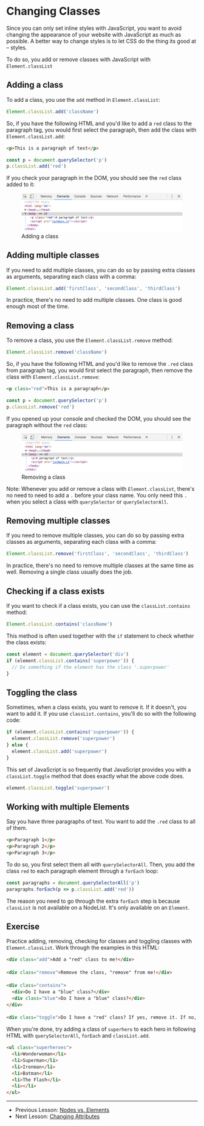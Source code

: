 # Changing Classes

Since you can only set inline styles with JavaScript, you want to avoid changing the appearance of your website with JavaScript as much as possible. A better way to change styles is to let CSS do the thing its good at – styles.

To do so, you add or remove classes with JavaScript with `Element.classList`

## Adding a class

To add a class, you use the `add` method in `Element.classList`:

```js
Element.classList.add('className')
```

So, if you have the following HTML and you'd like to add a `red` class to the paragraph tag, you would first select the paragraph, then add the class with `Element.classList.add`:

```html
<p>This is a paragraph of text</p>
```

```js
const p = document.querySelector('p')
p.classList.add('red')
```

If you check your paragraph in the DOM, you should see the `red` class added to it:

<figure>
  <img src="../../images/dom-basics/classes/add.png" alt="Adding a class">
  <figcaption>Adding a class</figcaption>
</figure>

## Adding multiple classes

If you need to add multiple classes, you can do so by passing extra classes as arguments, separating each class with a comma:

```js
Element.classList.add('firstClass', 'secondClass', 'thirdClass')
```

In practice, there's no need to add multiple classes. One class is good enough most of the time.

## Removing a class

To remove a class, you use the `Element.classList.remove` method:

```js
Element.classList.remove('className')
```

So, if you have the following HTML and you'd like to remove the `.red` class from paragraph tag, you would first select the paragraph, then remove the class with `Element.classList.remove`:

```html
<p class="red">This is a paragraph</p>
```

```js
const p = document.querySelector('p')
p.classList.remove('red')
```

If you opened up your console and checked the DOM, you should see the paragraph without the `red` class:

<figure>
  <img src="../../images/dom-basics/classes/remove.png" alt="Removing a class">
  <figcaption>Removing a class</figcaption>
</figure>

Note: Whenever you add or remove a class with `Element.classList`, there's no need to need to add a `.` before your class name. You only need this `.` when you select a class with `querySelector` or `querySelectorAll`.

## Removing multiple classes

If you need to remove multiple classes, you can do so by passing extra classes as arguments, separating each class with a comma:

```js
Element.classList.remove('firstClass', 'secondClass', 'thirdClass')
```

In practice, there's no need to remove multiple classes at the same time as well. Removing a single class usually does the job.

## Checking if a class exists

If you want to check if a class exists, you can use the `classList.contains` method:

```js
Element.classList.contains('className')
```

This method is often used together with the `if` statement to check whether the class exists:

```js
const element = document.querySelector('div')
if (element.classList.contains('superpower')) {
  // Do something if the element has the class '.superpower'
}
```

## Toggling the class

Sometimes, when a class exists, you want to remove it. If it doesn't, you want to add it. If you use `classList.contains`, you'll do so with the following code:

```js
if (element.classList.contains('superpower')) {
  element.classList.remove('superpower')
} else {
  element.classList.add('superpower')
}
```

This set of JavaScript is so frequently that JavaScript provides you with a `classList.toggle` method that does exactly what the above code does.

```js
element.classList.toggle('superpower')
```

## Working with multiple Elements

Say you have three paragraphs of text. You want to add the `.red` class to all of them.

```html
<p>Paragraph 1</p>
<p>Paragraph 2</p>
<p>Paragraph 3</p>
```

To do so, you first select them all with `querySelectorAll`. Then, you add the class `red` to each paragraph element through a `forEach` loop:

```js
const paragraphs = document.querySelectorAll('p')
paragraphs.forEach(p => p.classList.add('red'))
```

The reason you need to go through the extra `forEach` step is because `classList` is not available on a NodeList. It's only available on an `Element`.

## Exercise

Practice adding, removing, checking for classes and toggling classes with `Element.classList`. Work through the examples in this HTML:

```html
<div class="add">Add a "red" class to me!</div>

<div class="remove">Remove the class, "remove" from me!</div>

<div class="contains">
  <div>Do I have a "blue" class?</div>
  <div class="blue">Do I have a "blue" class?</div>
</div>

<div class="toggle">Do I have a "red" class? If yes, remove it. If no, add it.</div>
```

When you're done, try adding a class of `superhero` to each hero in following HTML with `querySelectorAll`, `forEach` and `classList.add`.

```html
<ul class="superheroes">
  <li>Wonderwoman</li>
  <li>Superman</li>
  <li>Ironman</li>
  <li>Batman</li>
  <li>The Flash</li>
  <li></li>
</ul>
```

---

- Previous Lesson: [Nodes vs. Elements](06.nodes-vs-elements.md)
- Next Lesson: [Changing Attributes](08.08.changing-attributes.md)